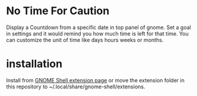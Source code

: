 # No Time For Caution
Display a Countdown from a specific date in top panel of gnome. Set a goal in settings and it would remind you how much time is left for that time. You can customize the unit of time like days hours weeks or months.

# installation
Install from [GNOME Shell extension page]() or move the extension folder in this repository to ~/.local/share/gnome-shell/extensions.
